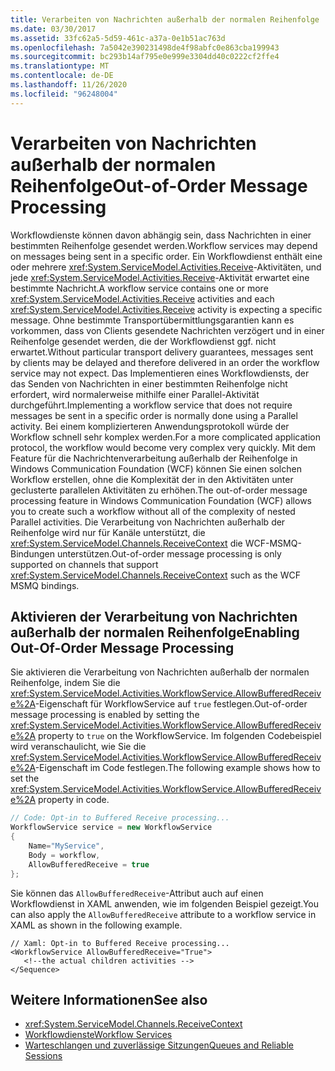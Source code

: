 ```yaml
---
title: Verarbeiten von Nachrichten außerhalb der normalen Reihenfolge
ms.date: 03/30/2017
ms.assetid: 33fc62a5-5d59-461c-a37a-0e1b51ac763d
ms.openlocfilehash: 7a5042e390231498de4f98abfc0e863cba199943
ms.sourcegitcommit: bc293b14af795e0e999e3304dd40c0222cf2ffe4
ms.translationtype: MT
ms.contentlocale: de-DE
ms.lasthandoff: 11/26/2020
ms.locfileid: "96248004"
---
```

# <a name="out-of-order-message-processing"></a><span data-ttu-id="1e1c2-102">Verarbeiten von Nachrichten außerhalb der normalen Reihenfolge</span><span class="sxs-lookup"><span data-stu-id="1e1c2-102">Out-of-Order Message Processing</span></span>

<span data-ttu-id="1e1c2-103">Workflowdienste können davon abhängig sein, dass Nachrichten in einer bestimmten Reihenfolge gesendet werden.</span><span class="sxs-lookup"><span data-stu-id="1e1c2-103">Workflow services may depend on messages being sent in a specific order.</span></span> <span data-ttu-id="1e1c2-104">Ein Workflowdienst enthält eine oder mehrere <xref:System.ServiceModel.Activities.Receive>-Aktivitäten, und jede <xref:System.ServiceModel.Activities.Receive>-Aktivität erwartet eine bestimmte Nachricht.</span><span class="sxs-lookup"><span data-stu-id="1e1c2-104">A workflow service contains one or more <xref:System.ServiceModel.Activities.Receive> activities and each <xref:System.ServiceModel.Activities.Receive> activity is expecting a specific message.</span></span> <span data-ttu-id="1e1c2-105">Ohne bestimmte Transportübermittlungsgarantien kann es vorkommen, dass von Clients gesendete Nachrichten verzögert und in einer Reihenfolge gesendet werden, die der Workflowdienst ggf. nicht erwartet.</span><span class="sxs-lookup"><span data-stu-id="1e1c2-105">Without particular transport delivery guarantees, messages sent by clients may be delayed and therefore delivered in an order the workflow service may not expect.</span></span> <span data-ttu-id="1e1c2-106">Das Implementieren eines Workflowdiensts, der das Senden von Nachrichten in einer bestimmten Reihenfolge nicht erfordert, wird normalerweise mithilfe einer Parallel-Aktivität durchgeführt.</span><span class="sxs-lookup"><span data-stu-id="1e1c2-106">Implementing a workflow service that does not require messages be sent in a specific order is normally done using a Parallel activity.</span></span> <span data-ttu-id="1e1c2-107">Bei einem komplizierteren Anwendungsprotokoll würde der Workflow schnell sehr komplex werden.</span><span class="sxs-lookup"><span data-stu-id="1e1c2-107">For a more complicated application protocol, the workflow would become very complex very quickly.</span></span>  <span data-ttu-id="1e1c2-108">Mit dem Feature für die Nachrichtenverarbeitung außerhalb der Reihenfolge in Windows Communication Foundation (WCF) können Sie einen solchen Workflow erstellen, ohne die Komplexität der in den Aktivitäten unter geclusterte parallelen Aktivitäten zu erhöhen.</span><span class="sxs-lookup"><span data-stu-id="1e1c2-108">The out-of-order message processing feature in Windows Communication Foundation (WCF) allows you to create such a workflow without all of the complexity of nested Parallel activities.</span></span> <span data-ttu-id="1e1c2-109">Die Verarbeitung von Nachrichten außerhalb der Reihenfolge wird nur für Kanäle unterstützt, die <xref:System.ServiceModel.Channels.ReceiveContext> die WCF-MSMQ-Bindungen unterstützen.</span><span class="sxs-lookup"><span data-stu-id="1e1c2-109">Out-of-order message processing is only supported on channels that support <xref:System.ServiceModel.Channels.ReceiveContext> such as the WCF MSMQ bindings.</span></span>  
  
## <a name="enabling-out-of-order-message-processing"></a><span data-ttu-id="1e1c2-110">Aktivieren der Verarbeitung von Nachrichten außerhalb der normalen Reihenfolge</span><span class="sxs-lookup"><span data-stu-id="1e1c2-110">Enabling Out-Of-Order Message Processing</span></span>  

 <span data-ttu-id="1e1c2-111">Sie aktivieren die Verarbeitung von Nachrichten außerhalb der normalen Reihenfolge, indem Sie die <xref:System.ServiceModel.Activities.WorkflowService.AllowBufferedReceive%2A>-Eigenschaft für WorkflowService auf `true` festlegen.</span><span class="sxs-lookup"><span data-stu-id="1e1c2-111">Out-of-order message processing is enabled by setting the <xref:System.ServiceModel.Activities.WorkflowService.AllowBufferedReceive%2A> property to `true` on the WorkflowService.</span></span> <span data-ttu-id="1e1c2-112">Im folgenden Codebeispiel wird veranschaulicht, wie Sie die <xref:System.ServiceModel.Activities.WorkflowService.AllowBufferedReceive%2A>-Eigenschaft im Code festlegen.</span><span class="sxs-lookup"><span data-stu-id="1e1c2-112">The following example shows how to set the <xref:System.ServiceModel.Activities.WorkflowService.AllowBufferedReceive%2A> property in code.</span></span>  
  
```csharp  
// Code: Opt-in to Buffered Receive processing...  
WorkflowService service = new WorkflowService  
{  
    Name="MyService",  
    Body = workflow,  
    AllowBufferedReceive = true  
};  
```  
  
 <span data-ttu-id="1e1c2-113">Sie können das `AllowBufferedReceive`-Attribut auch auf einen Workflowdienst in XAML anwenden, wie im folgenden Beispiel gezeigt.</span><span class="sxs-lookup"><span data-stu-id="1e1c2-113">You can also apply the `AllowBufferedReceive` attribute to a workflow service in XAML as shown in the following example.</span></span>  
  
```xaml  
// Xaml: Opt-in to Buffered Receive processing...  
<WorkflowService AllowBufferedReceive="True">  
   <!--the actual children activities -->  
</Sequence>  
```  
  
## <a name="see-also"></a><span data-ttu-id="1e1c2-114">Weitere Informationen</span><span class="sxs-lookup"><span data-stu-id="1e1c2-114">See also</span></span>

- <xref:System.ServiceModel.Channels.ReceiveContext>
- [<span data-ttu-id="1e1c2-115">Workflowdienste</span><span class="sxs-lookup"><span data-stu-id="1e1c2-115">Workflow Services</span></span>](workflow-services.md)
- [<span data-ttu-id="1e1c2-116">Warteschlangen und zuverlässige Sitzungen</span><span class="sxs-lookup"><span data-stu-id="1e1c2-116">Queues and Reliable Sessions</span></span>](queues-and-reliable-sessions.md)
